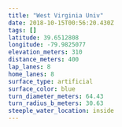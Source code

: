 ```yaml
---
title: "West Virginia Univ"
date: 2018-10-15T00:56:20.430Z
tags: []
latitude: 39.6512808
longitude: -79.9825077
elevation_meters: 310
distance_meters: 400
lap_lanes: 8
home_lanes: 8
surface_type: artificial
surface_color: blue
turn_diameter_meters: 64.43
turn_radius_b_meters: 30.63
steeple_water_location: inside
---
```


